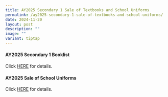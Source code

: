 ```yaml
---
title: AY2025 Secondary 1 Sale of Textbooks and School Uniforms
permalink: /ay2025-secondary-1-sale-of-textbooks-and-school-uniforms/
date: 2024-11-20
layout: post
description: ""
image: ""
variant: tiptap
---
```

<h4><strong>AY2025 Secondary 1 Booklist</strong></h4>
<p>Click <a href="/files/AY2025_S1_Booklist__Final_.pdf" rel="noopener noreferrer nofollow" target="_blank">HERE</a> for
details.</p>
<h4><strong>AY2025 Sale of School Uniforms</strong></h4>
<p>Click <a href="/files/SSU_SalesDates.pdf" rel="noopener noreferrer nofollow" target="_blank">HERE</a> for
details.</p>